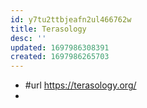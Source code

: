 ```yaml
---
id: y7tu2ttbjeafn2ul466762w
title: Terasology
desc: ''
updated: 1697986308391
created: 1697986265703
---
```


- #url https://terasology.org/
- 